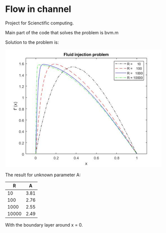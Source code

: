 # Flow in channel

Project for Scienctific computing. 

Main part of the code that solves the problem is bvm.m

Solution to the problem is:

![](doc/figure1.jpg?raw=true)

The result for unknown parameter A:

|       R       |       A       |
| ------------- | ------------- |
|       10      |     3.81      |
|      100      |     2.76      |
|     1000      |     2.55      |
|    10000      |     2.49      |

With the boundary layer around x = 0.
